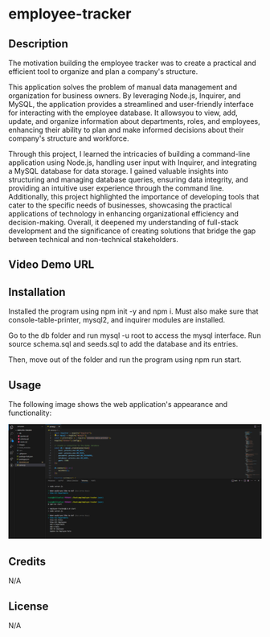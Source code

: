 # employee-tracker

## Description 

The motivation building the employee tracker was to create a practical and efficient tool to organize and plan a company's structure.

This application solves the problem of manual data management and organization for business owners. By leveraging Node.js, Inquirer, and MySQL, the application provides a streamlined and user-friendly interface for interacting with the employee database. It allowsyou to view, add, update, and organize information about departments, roles, and employees, enhancing their ability to plan and make informed decisions about their company's structure and workforce.

Through this project, I learned the intricacies of building a command-line application using Node.js, handling user input with Inquirer, and integrating a MySQL database for data storage. I gained valuable insights into structuring and managing database queries, ensuring data integrity, and providing an intuitive user experience through the command line. Additionally, this project highlighted the importance of developing tools that cater to the specific needs of businesses, showcasing the practical applications of technology in enhancing organizational efficiency and decision-making. Overall, it deepened my understanding of full-stack development and the significance of creating solutions that bridge the gap between technical and non-technical stakeholders.

## Video Demo URL

## Installation

Installed the program using npm init -y and npm i. Must also make sure that console-table-printer, mysql2, and inquirer modules are installed. 

Go to the db folder and run mysql -u root to access the mysql interface. Run source schema.sql and seeds.sql to add the database and its entries.

Then, move out of the folder and run the program using npm run start.

## Usage

The following image shows the web application's appearance and functionality:

![This is an example of how the employee tracker should look like.](./images/module-12.png)

## Credits

N/A

## License

N/A
